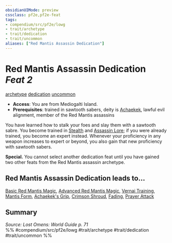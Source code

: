 ```yaml
---
obsidianUIMode: preview
cssclass: pf2e,pf2e-feat
tags:
- compendium/src/pf2e/lowg
- trait/archetype
- trait/dedication
- trait/uncommon
aliases: ["Red Mantis Assassin Dedication"]
---
```

# Red Mantis Assassin Dedication  *Feat 2*  
[archetype](rules/traits/archetype.md "Archetype Feat Trait")  [dedication](rules/traits/dedication.md "Dedication Feat Trait")  [uncommon](rules/traits/uncommon.md "Uncommon Rarity Trait")  

- **Access**: You are from Mediogalti Island.
- **Prerequisites**: trained in sawtooth sabers, deity is [Achaekek](compendium/setting/deities/achaekek-logm.md), lawful evil alignment, member of the Red Mantis assassins

You have learned how to stalk your foes and slay them with a sawtooth sabre. You become trained in [Stealth](compendium/skills.md#Stealth) and [Assassin Lore](compendium/skills.md#Lore); if you were already trained, you become an expert instead. Whenever your proficiency in any weapon increases to expert or beyond, you also gain that new proficiency with sawtooth sabers.

**Special.** You cannot select another dedication feat until you have gained two other feats from the Red Mantis assassin archetype.

## Red Mantis Assassin Dedication leads to...

[Basic Red Mantis Magic](compendium/feats/basic-red-mantis-magic-lowg.md), [Advanced Red Mantis Magic](compendium/feats/advanced-red-mantis-magic-lowg.md), [Vernai Training](compendium/feats/vernai-training-lol.md), [Mantis Form](compendium/feats/mantis-form-lowg.md), [Achaekek's Grip](compendium/feats/achaekeks-grip-lol.md), [Crimson Shroud](compendium/feats/crimson-shroud-lowg.md), [Fading](compendium/feats/fading-lol.md), [Prayer Attack](compendium/feats/prayer-attack-lol.md)

## Summary

*Source: Lost Omens: World Guide p. 71*  
%% #compendium/src/pf2e/lowg #trait/archetype #trait/dedication #trait/uncommon %%